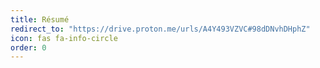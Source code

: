 ```yaml
---
title: Résumé
redirect_to: "https://drive.proton.me/urls/A4Y493VZVC#98dDNvhDHphZ"
icon: fas fa-info-circle
order: 0
---
```

